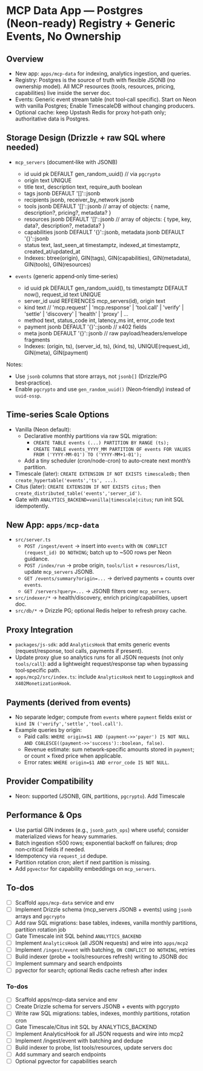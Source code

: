 <!-- d73ca5be-e589-4210-a90a-138bb82fbd5f 4bda7b4c-c97b-4a42-8caf-6316df5a7b33 -->
# MCP Data App — Postgres (Neon‑ready) Registry + Generic Events, No Ownership

## Overview
- New app: `apps/mcp-data` for indexing, analytics ingestion, and queries.
- Registry: Postgres is the source of truth with flexible JSONB (no ownership model). All MCP resources (tools, resources, pricing, capabilities) live inside the server doc.
- Events: Generic event stream table (not tool‑call specific). Start on Neon with vanilla Postgres; Enable TimescaleDB without changing producers.
- Optional cache: keep Upstash Redis for proxy hot‑path only; authoritative data is Postgres.

## Storage Design (Drizzle + raw SQL where needed)
- `mcp_servers` (document‑like with JSONB)
  - id uuid pk DEFAULT gen_random_uuid()  // via `pgcrypto`
  - origin text UNIQUE
  - title text, description text, require_auth boolean
  - tags jsonb DEFAULT '[]'::jsonb
  - recipients jsonb, receiver_by_network jsonb
  - tools jsonb DEFAULT '[]'::jsonb  // array of objects: { name, description?, pricing?, metadata? }
  - resources jsonb DEFAULT '[]'::jsonb  // array of objects: { type, key, data?, description?, metadata? }
  - capabilities jsonb DEFAULT '{}'::jsonb, metadata jsonb DEFAULT '{}'::jsonb
  - status text, last_seen_at timestamptz, indexed_at timestamptz, created_at/updated_at
  - Indexes: btree(origin), GIN(tags), GIN(capabilities), GIN(metadata), GIN(tools), GIN(resources)

- `events` (generic append‑only time‑series)
  - id uuid pk DEFAULT gen_random_uuid(), ts timestamptz DEFAULT now(), request_id text UNIQUE
  - server_id uuid REFERENCES mcp_servers(id), origin text
  - kind text  // 'mcp.request' | 'mcp.response' | 'tool.call' | 'verify' | 'settle' | 'discovery' | 'health' | 'proxy' | ...
  - method text, status_code int, latency_ms int, error_code text
  - payment jsonb DEFAULT '{}'::jsonb  // x402 fields
  - meta jsonb DEFAULT '{}'::jsonb     // raw payload/headers/envelope fragments
  - Indexes: (origin, ts), (server_id, ts), (kind, ts), UNIQUE(request_id), GIN(meta), GIN(payment)

Notes:
- Use `jsonb` columns that store arrays, not `jsonb[]` (Drizzle/PG best‑practice).
- Enable `pgcrypto` and use `gen_random_uuid()` (Neon‑friendly) instead of `uuid-ossp`.

## Time‑series Scale Options
- Vanilla (Neon default):
  - Declarative monthly partitions via raw SQL migration:
    - `CREATE TABLE events (...) PARTITION BY RANGE (ts);`
    - `CREATE TABLE events_YYYY_MM PARTITION OF events FOR VALUES FROM ('YYYY-MM-01') TO ('YYYY-MM+1-01');`
  - Add a tiny scheduler (cron/node-cron) to auto‑create next month’s partition.
- Timescale (later): `CREATE EXTENSION IF NOT EXISTS timescaledb;` then `create_hypertable('events','ts', ...)`.
- Citus (later): `CREATE EXTENSION IF NOT EXISTS citus;` then `create_distributed_table('events','server_id')`.
- Gate with `ANALYTICS_BACKEND=vanilla|timescale|citus`; run init SQL idempotently.

## New App: `apps/mcp-data`
- `src/server.ts`
  - `POST /ingest/event` → insert into `events` with `ON CONFLICT (request_id) DO NOTHING`; batch up to ~500 rows per Neon guidance.
  - `POST /index/run` → probe origin, `tools/list` + `resources/list`, update `mcp_servers` JSONB.
  - `GET /events/summary?origin=...` → derived payments + counts over `events`.
  - `GET /servers?query=...` → JSONB filters over `mcp_servers`.
- `src/indexer/*` → health/discovery, enrich pricing/capabilities, upsert doc.
- `src/db/*` → Drizzle PG; optional Redis helper to refresh proxy cache.

## Proxy Integration
- `packages/js-sdk`: add `AnalyticsHook` that emits generic events (request/response, tool calls, payments if present).
- Update proxy glue so analytics runs for all JSON requests (not only `tools/call`): add a lightweight request/response tap when bypassing tool‑specific path.
- `apps/mcp2/src/index.ts`: include `AnalyticsHook` next to `LoggingHook` and `X402MonetizationHook`.

## Payments (derived from events)
- No separate ledger; compute from `events` where `payment` fields exist or `kind IN ('verify','settle','tool.call')`.
- Example queries by origin:
  - Paid calls: `WHERE origin=$1 AND (payment->>'payer') IS NOT NULL AND COALESCE((payment->>'success')::boolean, false)`.
  - Revenue estimate: sum network‑specific amounts stored in `payment`; or count × fixed price when applicable.
  - Error rates: `WHERE origin=$1 AND error_code IS NOT NULL`.

## Provider Compatibility
- Neon: supported (JSONB, GIN, partitions, `pgcrypto`). Add Timescale


## Performance & Ops
- Use partial GIN indexes (e.g., `jsonb_path_ops`) where useful; consider materialized views for heavy summaries.
- Batch ingestion ≤500 rows; exponential backoff on failures; drop non‑critical fields if needed.
- Idempotency via `request_id` dedupe.
- Partition rotation cron; alert if next partition is missing.
- Add `pgvector` for capability embeddings on `mcp_servers`.

## To‑dos
- [ ] Scaffold `apps/mcp-data` service and env
- [ ] Implement Drizzle schema (mcp_servers JSONB + events) using `jsonb` arrays and `pgcrypto`
- [ ] Add raw SQL migrations: base tables, indexes, vanilla monthly partitions, partition rotation job
- [ ] Gate Timescale init SQL behind `ANALYTICS_BACKEND`
- [ ] Implement `AnalyticsHook` (all JSON requests) and wire into `apps/mcp2`
- [ ] Implement `/ingest/event` with batching, `ON CONFLICT DO NOTHING`, retries
- [ ] Build indexer (probe + tools/resources refresh) writing to JSONB doc
- [ ] Implement summary and search endpoints
- [ ] pgvector for search; optional Redis cache refresh after index

### To-dos

- [ ] Scaffold apps/mcp-data service and env
- [ ] Create Drizzle schema for servers JSONB + events with pgcrypto
- [ ] Write raw SQL migrations: tables, indexes, monthly partitions, rotation cron
- [ ] Gate Timescale/Citus init SQL by ANALYTICS_BACKEND
- [ ] Implement AnalyticsHook for all JSON requests and wire into mcp2
- [ ] Implement /ingest/event with batching and dedupe
- [ ] Build indexer to probe, list tools/resources, update servers doc
- [ ] Add summary and search endpoints
- [ ] Optional pgvector for capabilities search